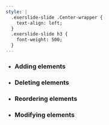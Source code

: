 ```yaml
---
style: |
  .exerslide-slide .Center-wrapper {
    text-align: left;
  }
  .exerslide-slide h3 {
    font-weight: 500;
  }
---
```


* ### Adding elements
* ### Deleting elements
* ### Reordering elements
* ### Modifying elements
